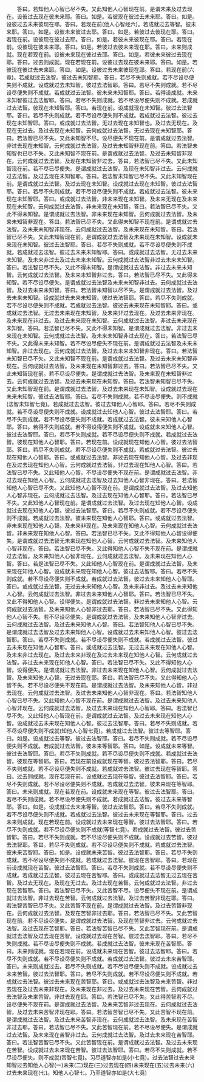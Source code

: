 <!-- { "loadSidebar": true } -->
　　答曰。若知他人心智已尽不失。又此知他人心智现在前。是谓未来及过去现在。设彼过去现在彼未来耶。答曰。如是。若彼现在彼过去未来耶。答曰。如是。设彼过去未来彼现在耶。答曰。若现在前(他人心智经六)。若成就过去等智。彼未来耶。答曰。如是。设彼未来彼过去耶。答曰。如是。若彼过去彼现在耶。答曰。若现在前。设彼现在彼过去耶。答曰。如是。若彼未来彼现在耶。答曰。若现在前。设彼现在彼未来耶。答曰。如是。若彼过去彼未来现在耶。答曰。未来则成就。现在若现在前。设彼未来现在彼过去耶。答曰。如是。若彼未来彼过去现在耶。答曰。过去则成就。现在若现在前。设彼过去现在彼未来耶。答曰。如是。若彼现在彼过去未来耶。答曰。如是。设彼过去未来彼现在耶。答曰。若现在前(六竟)。若成就过去法智。彼过去未知智耶。答曰。若尽不失则成就。若不尽设尽便失则不成就。设成就过去未知智。彼过去法智耶。答曰。若尽不失则成就。若不尽设尽便失则不成就。若成就过去法智。彼未来未知智耶。答曰。若得设成就。未来未知智彼过去法智耶。答曰。若尽不失则成就。若不尽设尽便失则不成就。若成就过去法智。彼现在未知智耶。答曰。若现在前。设成就现在未知智。彼过去法智耶。答曰。若尽不失则成就。若不尽设尽便失则不成就。若成就过去法智。彼过去现在未知智耶。答曰。或成就过去法智。无过去现在未知智也。及过去无现在。及现在无过去。及过去现在未知智。云何成就过去法智。无过去现在未知智耶。答曰。若法智已尽不失。又此未知智不尽。设尽便失不现在前。是谓成就过去法智。非过去现在未知智。云何成就过去法智。及过去未知智非现在前。答曰。若法智未知智也已尽不失。又此未知智不现在前。是谓成就过去法智。及过去未知智非现在。云何成就过去法智。及现在未知智非过去。答曰。若法智已尽不失。又此未知智现在前。若不尽已尽便失。是谓成就过去法智。及现在未知智非过去。云何成就过去法智。及过去现在未知智耶。答曰。若法智未知智已尽不失。又此未知智现在前。是谓成就过去法智。及过去现在未知智。设成就过去现在未知智。彼过去法智耶。答曰。若尽不失则成就。若不尽设尽便失则不成就。若成就过去法智。彼未来现在未知智耶。答曰。或成就过去法智。非未来现在未知智。及未来无现在及未来现在未知智。云何成就过去法智。非未来现在未知智。答曰。若法智已尽不失。又此不得未知智。是谓成就过去法智。非未来现在未知智。云何成就过去法智。及未来未知智非现在。答曰。若法智已尽不失。又此得未知智不现在前。是谓成就过去法智。及未来未知智非现在。云何成就过去法智。及未来现在未知智。答曰。若法智已尽不失。又此未知智现在前。是谓成就过去法智及未来现在未知智。设成就未来现在未知智。彼过去法智耶。答曰。若尽不失则成就。若不尽设尽便失则不成就。若成就过去法智。彼过去未来未知智耶。答曰。或成就过去法智。无过去未来未知智。及未来非过去及过去未来未知智。云何成就过去法智非过去未来未知智。答曰。若法智已尽不失。又此不得未知智。是谓成就过去法智。非过去未来未知智。云何成就过去法智。及未来未知智非过去。答曰。若法智已尽不失。又此得未知智。若不尽设尽便失。是谓成就过去法智及未来未知智非过去。云何成就过去法智。及过去未来未知智。答曰。若法智未知智以尽不失。是谓成就过去法智。及过去未来未知智。设成就过去未来未知智。彼过去法智耶。答曰。若尽不失则成就。若不尽设尽便失则不成就。若成就过去法智。彼过去未来现在未知智耶。答曰。或成就过去法智。无过去未来现在未知智。及未来非过去现在。及过去未来非现在。及未来现在非过去。及过去未来现在未知智。云何成就过去法智。非过去未来现在未知智。答曰。若法智已尽不失。又此不得未知智。是谓成就过去法智。非过去未来现在未知智。云何成就过去法智。及未来未知智非过去现在。答曰。若法智已尽不失。又此得未来未知智。若不尽设尽便失不现在前。是谓成就过去法智及未来未知智。非过去现在。云何成就过去法智。及过去未来未知智非现在。答曰。若法智未知智已尽不失。又此未知智不现在前。是谓成就过去法智。及过去未来未知智非现在。云何成就过去法智。及未来现在未知智非过去。答曰。若法智已尽不失。又此未知智现在前。若不尽设尽便失。是谓成就过去法智。及未来现在未知智非过去。云何成就过去法智。及过去未来现在未知智。答曰。若法智未知智已尽不失。又此未知智现在前。是谓成就过去法智。及过去未来现在未知智。设成就过去现在未来未知智。彼过去法智耶。答曰。若尽不失则成就。若不尽设尽便失。则不成就(法智未知智七竟)。若成就过去法智。彼过去知他人心智耶。答曰。若尽不失则成就。若不尽设尽便失则不成就。设成就过去知他人心智。彼过去法智耶。答曰。若尽不失则成就。若不尽设尽便失则不成就。若成就过去法智。彼未来知他人心智耶。答曰。若得不失则成就。若不得设得便失则不成就。设成就未来知他人心智。彼过去法智耶。答曰。若尽不失则成就。若不尽设尽便失则不成就。若成就过去法智。彼现在知他人心智耶。答曰。若现在前。设成就现在知他人心智。彼过去法智耶。答曰。若尽不失则成就。若不尽设尽便失则不成就。若成就过去法智。彼过去现在知他人心智耶。答曰。或成就过去法智。非过去现在知他人心智。及过去非现在及过去现在知他人心智。云何成就过去法智。非过去现在知他人心智。答曰。若法智已尽不失。又此知他人心智。不尽设尽便失不现在前。是谓成就过去法智。非过去现在知他人心智。云何成就过去法智及过去知他人心智非现在。答曰。若法智知他人心智已尽不失。又此知他人心智不现在前。是谓成就过去法智。及过去知他人心智非现在。云何成就过去法智。及过去现在知他人心智耶。答曰。若法智已尽不失。又此知他人心智现在前。是谓成就过去法智。及过去现在知他人心智。设成就过去现在知他人心智。彼过去法智耶。答曰。若尽不失则成就。若不尽设尽便失则不成就。若成就过去法智。彼未来现在知他人心智耶。答曰。或成就过去法智。非未来现在知他人心智。及未来非现在。及未来现在知他人心智。云何成就过去法智。非未来现在知他人心智。答曰。若法智已尽不失。又此不得知他人心智设得便失。是谓成就过去法智无未来现在知他人心智。云何成就过去法智。及未来知他人心智非现在。答曰。若法智已尽不失。又此得知他人心智不失不现在前。是谓成就过去法智。及未来知他人心智非现在。云何成就过去法智。及未来现在知他人心智。答曰。若是法智已尽不失。又此知他人心智现在前。是谓成就过去法智。及未来现在知他人心智。设成就未来现在知他人心智。彼过去法智耶。答曰。若尽不失则成就。若不尽设尽便失则不成就。若成就过去法智。彼过去未来知他人心智耶。答曰。或成就过去法智。无过去未来知他人心智。及未来非过去。及过去未来知他人心智。云何成就过去法智。非过去未来知他人心智耶。答曰。若法智已尽不失。又此不得知他人心智。设得便失。是谓成就过去法智。非过去未来知他人心智。云何成就过去法智。及未来知他人心智非过去耶。答曰。若法智已尽不失。又此得知他人心智不失。若不尽设尽便失。是谓成就过去法智。及未来知他人心智非过去。云何成就过去法智。及过去未来知他人心智。答曰。若法智知他人心智已尽不失。是谓成就过去法智及过去未来知他人心智。设成就过去未来知他人心智。彼过去法智耶。答曰。若尽不失则成就。若不尽设尽便失则不成就。若成就过去法智。彼过去未来现在知他人心智耶。答曰。或成就过去法智。无过去未来现在知他人心智。及未来非过去现在。及过去未来非现在及过去未来现在知他人心智。云何成就过去法智。非过去未来现在知他人心智。答曰。若法智已尽不失。又此不得知他人心智。设得便失。是谓成就过去法智。非过去未来现在知他人心智。云何成就过去法智。及未来知他人心智。无过去现在耶。答曰。若法智已尽不失。又此得知他人心智不失。若不尽设尽便失不现在前。是谓成就过去法智。及未来知他人心智。非过去现在。云何成就过去法智。及过去未来知他人心智非现在。答曰。若法智知他人心智已尽不失。又此知他人心智不现在前。是谓成就过去法智。及过去未来知他人心智非现在。云何成就过去法智。及过去未来现在知他人心智耶。答曰。若法智已尽不失。又此知他人心智现在前。是谓成就过去法智。及过去未来现在知他人心智。设成就过去未来现在知他人心智。彼过去法智耶。答曰。若尽不失则成就。若不尽设尽便失则不成就(知他人心智七竟)。若成就过去法智。彼过去等智耶。答曰。如是。设成就过去等智。彼过去法智耶。答曰。若尽不失则成就。若不尽设尽便失则不成就。若成就过去法智。彼未来等智耶。答曰。如是。设成就未来等智。彼过去法智耶。答曰。若尽不失则成就。若不尽设尽便失则不成就。若成就过去法智。彼现在等智耶。答曰。若现在前设成就现在等智。彼过去法智耶。答曰。若尽不失则成就。若不尽设尽便失则不成就。若成就过去法智。彼过去现在等智耶。答曰。过去则成就。现在若现在前。设成就过去现在等智。彼过去法智耶。答曰。若尽不失则成就。若不尽设尽便失则不成就。若成就过去法智。彼未来现在等智耶。答曰。未来则成就。现在若现在前。设成就未来现在等智。彼过去法智耶。答曰。若尽不失则成就。若不尽设尽便失则不成就。若成就过去法智。彼过去未来等智耶。答曰。如是。设成就过去未来等智。彼过去法智耶。答曰。若尽不失则成就。若不尽设尽便失则不成就。若成就过去法智。彼过去未来现在等智耶。答曰。过去未来则成就。现在若现在前。设成就过去未来现在等智。彼过去法智耶。答曰。若尽不失则成就。若不尽设尽便失则不成就(等智七竟)。若成就过去法智。彼过去苦智耶。答曰。若尽不失则成就。若不尽设尽便失则不成就。设成就过去苦智。彼过去法智耶。答曰。若尽不失则成就。若不尽设尽便失则不成就。若成就过去法智。彼未来苦智耶。答曰。如是。设成就未来苦智。彼过去法智耶。答曰。若尽不失则成就。若不尽设尽便失则不成就。若成就过去法智。彼现在苦智耶。答曰。若现在前设成就现在苦智。彼过去法智耶。答曰。若尽不失则成就。若不尽设尽便失则不成就。若成就过去法智。彼过去现在苦智耶。答曰。或成就过去法智无过去现在苦智。及过去无现在。及现在无过去。及过去现在苦智。云何成就过去法智。非过去现在苦智耶。答曰。若法智已尽不失。又此苦智不尽。设尽便失不现在前。是谓成就过去法智。非过去现在苦智。云何成就过去法智。及过去苦智非现在耶。答曰。若法智苦智已尽不失。又此苦智不现在前。是谓成就过去法智。及过去苦智非现在。云何成就过去法智。及现在苦智非过去耶。答曰。若法智已尽不失。又此苦智现在前。若不尽设尽便失。是谓成就过去法智。及现在苦智非过去。云何成就过去法智。及过去现在苦智耶。答曰。若法智苦智已尽不失。又此苦智现在前。是谓成就过去法智及过去现在苦智。设成就过去现在苦智。彼过去法智耶。答曰。若尽不失则成就。若不尽设尽便失则不成就。若成就过去法智。彼未来现在苦智耶。答曰。未来则成就。现在若现在前。设成就未来现在苦智。彼过去法智耶。答曰。若尽不失则成就。若不尽设尽便失则不成就。若成就过去法智。彼过去未来苦智耶。答曰。未来则成就过去。若尽不失则成就。若不尽设尽便失则不成就。设成就过去未来苦智。彼过去法智耶。答曰。若尽不失则成就。若不尽设尽便失则不成就。若成就过去法智。彼过去未来现在苦智耶。答曰。或成就过去法智及未来苦智。非过去现在及过去未来非现在。及未来现在非过去。及过去未来现在苦智。云何成就过去法智及未来苦智。非过去现在耶。答曰。若法智已尽不失。又此得苦智若不尽。设尽便失不现在前。是谓成就过去法智。及未来苦智非过去现在。云何成就过去法智。及过去未来苦智非现在耶。答曰。若法智苦智已尽不失。又此苦智不现在前。是谓成就过去法智。及过去未来苦智非现在。云何成就过去法智。及未来现在苦智非过去耶。答曰。若法智已尽不失。又此苦智现在前。若不尽设尽便失。是谓成就过去法智。及未来现在苦智非过去。云何成就过去法智。及过去未来现在苦智耶。答曰。若法智苦智已尽不失。又此苦智现在前。是谓成就过去法智。及过去未来现在苦智。设成就过去未来现在苦智。彼过去法智耶。答曰。若尽不失则成就。若不尽设尽便失。则不成就(苦智七竟)。习尽道智亦如是(小七竟)。过去法智过去未来知智过去知他人心智(一)未来(二)现在(三)过去现在(四)未来现在(五)过去未来(六)过去未来现在(七)。知他人心智七。乃至道智亦如是(大七竟)
